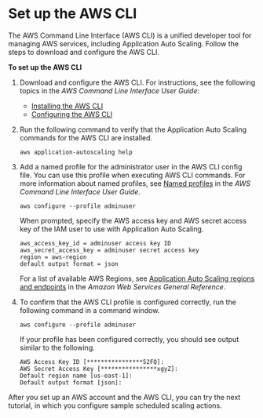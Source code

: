 # Set up the AWS CLI<a name="setup-awscli"></a>

The AWS Command Line Interface \(AWS CLI\) is a unified developer tool for managing AWS services, including Application Auto Scaling\. Follow the steps to download and configure the AWS CLI\.

**To set up the AWS CLI**

1. Download and configure the AWS CLI\. For instructions, see the following topics in the *AWS Command Line Interface User Guide*: 
   + [Installing the AWS CLI](https://docs.aws.amazon.com/cli/latest/userguide/cli-chap-getting-set-up.html)
   + [Configuring the AWS CLI](https://docs.aws.amazon.com/cli/latest/userguide/cli-chap-getting-started.html)

1. Run the following command to verify that the Application Auto Scaling commands for the AWS CLI are installed\.

   ```
   aws application-autoscaling help
   ```

1. Add a named profile for the administrator user in the AWS CLI config file\. You can use this profile when executing AWS CLI commands\. For more information about named profiles, see [Named profiles](https://docs.aws.amazon.com/cli/latest/userguide/cli-configure-profiles.html) in the *AWS Command Line Interface User Guide*\.

   ```
   aws configure --profile adminuser
   ```

   When prompted, specify the AWS access key and AWS secret access key of the IAM user to use with Application Auto Scaling\.

   ```
   aws_access_key_id = adminuser access key ID
   aws_secret_access_key = adminuser secret access key
   region = aws-region
   default output format = json
   ```

   For a list of available AWS Regions, see [Application Auto Scaling regions and endpoints](https://docs.aws.amazon.com/general/latest/gr/as-app.html) in the *Amazon Web Services General Reference*\.

1. To confirm that the AWS CLI profile is configured correctly, run the following command in a command window\.

   ```
   aws configure --profile adminuser
   ```

   If your profile has been configured correctly, you should see output similar to the following\.

   ```
   AWS Access Key ID [****************52FQ]: 
   AWS Secret Access Key [****************xgyZ]: 
   Default region name [us-east-1]: 
   Default output format [json]:
   ```

After you set up an AWS account and the AWS CLI, you can try the next tutorial, in which you configure sample scheduled scaling actions\. 